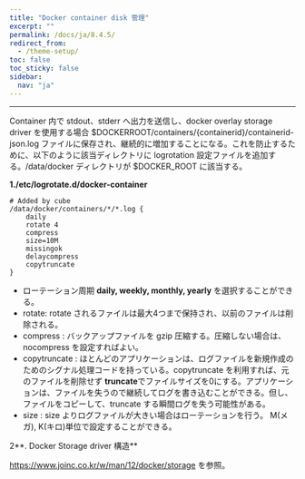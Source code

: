 ```yaml
---
title: "Docker container disk 管理"
excerpt: ""
permalink: /docs/ja/8.4.5/
redirect_from:
  - /theme-setup/
toc: false
toc_sticky: false
sidebar:
  nav: "ja"
---
```


---
Container 内で stdout、stderr へ出力を送信し、docker overlay storage driver を使用する場合 $DOCKERROOT/containers/{containerid}/containerid-json.log ファイルに保存され、継続的に増加することになる。これを防止するために、以下のように該当ディレクトリに logrotation 設定ファイルを追加する。/data/docker ディレクトリが $DOCKER\_ROOT に該当する。

**1./etc/logrotate.d/docker-container**

```
# Added by cube
/data/docker/containers/*/*.log {
    daily
    rotate 4
    compress
    size=10M
    missingok
    delaycompress
    copytruncate
}
```

* ローテーション周期 **daily, weekly, monthly, yearly** を選択することができる。
* rotate: rotate されるファイルは最大4つまで保持され、以前のファイルは削除される。
* compress : バックアップファイルを gzip 圧縮する。圧縮しない場合は、nocompress を設定すればよい。
* copytruncate : ほとんどのアプリケーションは、ログファイルを新規作成のためのシグナル処理コードを持っている。copytruncate を利用すれば、元のファイルを削除せず **truncate**でファイルサイズを0にする。アプリケーションは、ファイルを失うので継続してログを書き込むことができる。但し、ファイルをコピーして、truncate する瞬間ログを失う可能性がある。
* size : size よりログファイルが大きい場合はローテーションを行う。 M\(メガ\), K\(キロ\)単位で設定することができる。

2**. Docker Storage driver 構造**

https://www.joinc.co.kr/w/man/12/docker/storage を参照。

